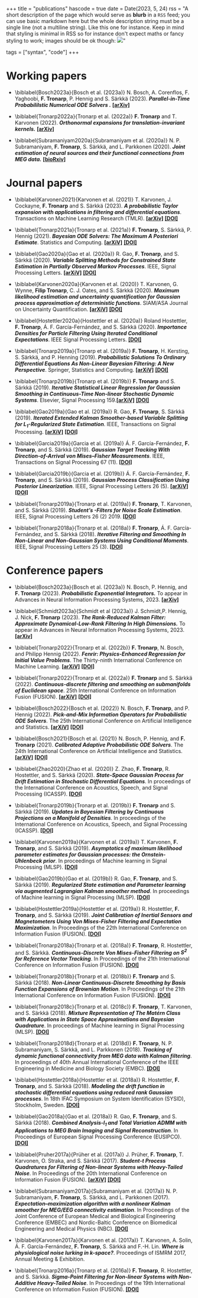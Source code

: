 +++
title = "publications"
hascode = true
date = Date(2023, 5, 24)
rss = "A short description of the page which would serve as **blurb** in a `RSS` feed; you can use basic markdown here but the whole description string must be a single line (not a multiline string). Like this one for instance. Keep in mind that styling is minimal in RSS so for instance don't expect maths or fancy styling to work; images should be ok though: ![](https://upload.wikimedia.org/wikipedia/en/3/32/Rick_and_Morty_opening_credits.jpeg)"

tags = ["syntax", "code"]
+++


# Working papers 

* \biblabel{Bosch2023a}{Bosch et al. (2023a)} N. Bosch, A. Corenflos, F. Yaghoobi, **F. Tronarp**, P. Hennig and S. Särkkä (2023). **_Parallel-in-Time Probabililstic Numerical ODE Solvers ._** **[[arXiv]](https://arxiv.org/abs/2310.01145)**

* \biblabel{Tronarp2022a}{Tronarp et al. (2022a)} **F. Tronarp** and T. Karvonen (2022). **_Orthonormal expansions for translation-invariant kernels._** **[[arXiv]](https://arxiv.org/abs/2206.08648)**

* \biblabel{Subramaniyam2020a}{Subramaniyam et al. (2020a)}  N. P. Subramaniyam, **F. Tronarp**, S. Särkkä, and L. Parkkonen (2020). **_Joint estimation of neural sources and their functional connections from MEG data._** **[[bioRxiv]](https://www.biorxiv.org/content/10.1101/2020.10.04.325563v1)**

# Journal papers 

* \biblabel{Karvonen2021}{Karvonen et al. (2021)} T. Karvonen, J. Cockayne, **F. Tronarp** and S. Särkkä (2023). **_A probabilistic Taylor expansion with applications in filtering and differential equations_**. Transactions on Machine Learning Research (TMLR). **[[arXiv]](https://arxiv.org/abs/2102.00877)** **[[DOI]](https://openreview.net/pdf?id=2TneniEIDB)**

*  \biblabel{Tronarp2021a}{Tronarp et al. (2021a)} **F. Tronarp**, S. Särkkä, P. Hennig (2021). **_Bayesian ODE Solvers: The Maximum A Posteriori Estimate_**. Statistics and Computing. **[[arXiV]](https://arxiv.org/abs/2004.00623)** **[[DOI]](https://doi.org/10.1007/s11222-021-09993-7)**

* \biblabel{Gao2020a}{Gao et al. (2020a)} R. Gao, **F. Tronarp**, and S. Särkkä (2020). **_Variable Splitting Methods for Constrained State Estimation in Partially Observed Markov Processes_**. IEEE, Signal Processing Letters. **[[arXiV]](https://arxiv.org/abs/2005.08275)** **[[DOI]](https://doi.org/10.1109/LSP.2020.3010159)**

* \biblabel{Karvonen2020a}{Karvonen et al. (2020)} T. Karvonen, G. Wynne, **Filip Tronarp**, C. J. Oates, and S. Särkkä (2020). **_Maximum likelihood estimation and uncertainty quantification for Gaussian process approximation of deterministic functions_**. SIAM/ASA Journal on Uncertainty Quantification. **[[arXiV]](https://arxiv.org/abs/2001.10965)** **[[DOI]](https://doi.org/10.1137/20M1315968)**

* \biblabel{Hostettler2020a}{Hostettler et al. (2020a)} Roland Hostettler, **F. Tronarp**, Á. F. García-Fernández, and S. Särkkä (2020). **_Importance Densities for Particle Filtering Using Iterated Conditional Expectations_**. IEEE Signal Processing Letters. **[[DOI]](https://doi.org/10.1109/LSP.2020.2964531)**

* \biblabel{Tronarp2019a}{Tronarp et al. (2019a)} **F. Tronarp**, H. Kersting, S. Särkkä, and P. Henning (2019). **_Probabilistic Solutions To Ordinary Differential Equations As Non-Linear Bayesian Filtering: A New Perspective_**. Springer, Statistics and Computing. **[[arXiV]](https://arxiv.org/abs/1810.03440)** **[[DOI]](https://doi.org/10.1007/s11222-019-09900-1)**

* \biblabel{Tronarp2019b}{Tronarp et al. (2019b)} **F. Tronarp** and S. Särkkä (2019). **_Iterative Statistical Linear Regression for Gaussian Smoothing in Continuous-Time Non-linear Stochastic Dynamic Systems_**. Elsevier, Signal Processing 159.**[[arXiV]](https://arxiv.org/abs/1805.11258)** **[[DOI]](https://doi.org/10.1016/j.sigpro.2019.01.013)**

* \biblabel{Gao2019a}{Gao et al. (2019a)}  R. Gao, **F. Tronarp**, S. Särkkä (2019). **_Iterated Extended Kalman Smoother-based Variable Splitting for $L_1$-Regularized State Estimation_**. IEEE, Transactions on Signal Processing. **[[arXiV]](https://arxiv.org/abs/1903.08605)** **[[DOI]](https://doi.org/10.1109/TSP.2019.2935868)**

* \biblabel{Garcia2019a}{Garcia et al. (2019a)} Á. F. García-Fernández, **F. Tronarp**, and S. Särkkä (2019). **_Gaussian Target Tracking With Direction-of-Arrival von Mises–Fisher Measurements_**. IEEE, Transactions on Signal Processing 67 (11). **[[DOI]](https://doi.org/10.1109/TSP.2019.2911258)**

* \biblabel{Garcia2019b}{Garcia et al. (2019b)} Á. F. García-Fernández, **F. Tronarp**, and S. Särkkä (2019). **_Gaussian Process Classification Using Posterior Linearization_**. IEEE, Signal Processing Letters 26 (5). **[[arXiV]](https://arxiv.org/abs/1809.04967)** **[[DOI]](https://doi.org/10.1109/LSP.2019.2906929)**

*  \biblabel{Tronarp2019a}{Tronarp et al. (2019a)} **F. Tronarp**, T. Karvonen, and S. Särkkä (2019). **_Student’s -Filters for Noise Scale Estimation_**. IEEE, Signal Processing Letters 26 (2) 2019. **[[DOI]](https://doi.org/10.1109/LSP.2018.2889440)**

*  \biblabel{Tronarp2018a}{Tronarp et al. (2018a)} **F. Tronarp**, Á. F. García-Fernández, and S. Särkkä (2018). **_Iterative Filtering and Smoothing In Non-Linear and Non-Gaussian Systems Using Conditional Moments_**. IEEE, Signal Processing Letters 25 (3). **[[DOI]](https://doi.org/10.1109/LSP.2018.2794767)**





# Conference papers 

* \biblabel{Bosch2023a}{Bosch et al. (2023a)} N. Bosch, P. Hennig, and **F. Tronarp** (2023). **_Probabilistic Exponential Integrators._** To appear in Advances in Neural Information Processing Systems, 2023. **[[arXiv]](https://arxiv.org/abs/2305.14978)**

* \biblabel{Schmidt2023a}{Schmidt et al (2023a)} J. Schmidt,P. Hennig, J. Nick, **F. Tronarp** (2023). **_The Rank-Reduced Kalman Filter: Approximate Dynamical-Low-Rank Filtering In High Dimensions._** To appear in Advances in Neural Information Processing Systems, 2023. **[[arXiv]](https://arxiv.org/abs/2306.07774)**

* \biblabel{Tronarp2022}{Tronarp et al. (2022b)}  **F. Tronarp**, N. Bosch, and Philipp Hennig (2022). **_Fenrir: Physics-Enhanced Regression for Initial Value Problems_**. The Thirty-ninth International Conference on Machine Learning. **[[arXiV]](https://arxiv.org/abs/2202.01287)** **[[DOI]](https://proceedings.mlr.press/v162/tronarp22a)** 

* \biblabel{Tronarp2022}{Tronarp et al. (2022a)}  **F. Tronarp** and S. Särkkä (2022). **_Continuous-discrete filtering and smoothing on submanifolds of Euclidean space_**. 25th International Conference on Information Fusion (FUSION). **[[arXiV]](https://arxiv.org/abs/2004.09335)** **[[DOI]](https://ieeexplore.ieee.org/abstract/document/9841226)** 

* \biblabel{Bosch2022}{Bosch et al. (2022)} N. Bosch, **F. Tronarp**, and P. Hennig (2022). **_Pick-and-Mix Information Operators for Probabilistic ODE Solvers_**. The 25th International Conference on Artificial Intelligence and Statistics. **[[arXiV]](https://arxiv.org/abs/2110.10770)** **[[DOI]](https://proceedings.mlr.press/v151/bosch22a)** 

* \biblabel{Bosch2021}{Bosch et al. (2021)} N. Bosch, P. Hennig, and **F. Tronarp** (2021). **_Calibrated Adaptive Probabilistic ODE Solvers_**. The 24th International Conference on Artificial Intelligence and Statistics. **[[arXiV]](https://arxiv.org/abs/2012.08202)** **[[DOI]](http://proceedings.mlr.press/v130/bosch21a)** 

* \biblabel{Zhao2020}{Zhao et al. (2020)} Z. Zhao, **F. Tronarp**, R. Hostettler, and S. Särkkä (2020). **_State-Space Gaussian Process for Drift Estimation in Stochastic Differential Equations_**. In proceedings of the International Conference on Acoustics, Speech, and Signal Processing (ICASSP). **[[DOI]](https://ieeexplore.ieee.org/abstract/document/9054472)** 

* \biblabel{Tronarp2019b}{Tronarp et al. (2019b)} **F. Tronarp** and S. Särkkä (2019). **_Updates in Bayesian Filtering by Continuous Projections on a Manifold of Densities_**. In proceedings of the International Conference on Acoustics, Speech, and Signal Processing (ICASSP). **[[DOI]](https://doi.org/10.1109/ICASSP.2019.8682279)** 

* \biblabel{Karvonen2019a}{Karvonen et al. (2019a)} T. Karvonen, **F. Tronarp**, and S. Särkkä (2019). **_Asymptotics of maximum likelihood parameter estimates for Gaussian processes: the Ornstein-Uhlenbeck prior_**. In proceedings of Machine learning in Signal Processing (MLSP). **[[DOI]](https://doi.org/10.1109/MLSP.2019.8918767)** 

* \biblabel{Gao2019b}{Gao et al. (2019b)}  R. Gao, **F. Tronarp**, and S. Särkkä (2019). **_Regularized State estimation and Parameter learning via augmented Lagrangian Kalman smoother method_**. In proceedings of Machine learning in Signal Processing (MLSP). **[[DOI]](https://doi.org/10.1109/MLSP.2019.8918821)** 

* \biblabel{Hostettler2019a}{Hostettler et al. (2019a)} R. Hostettler, **F. Tronarp**, and S. Särkkä (2019). **_Joint Calibration of Inertial Sensors and Magnetometers Using Von Mises-Fisher Filtering and Expectation Maximization_**. In Proceedings of the 22th International Conference on Information Fusion (FUSION). **[[DOI]](https://doi.org/10.23919/FUSION43075.2019.9011257)** 

* \biblabel{Tronarp2018a}{Tronarp et al. (2018a)} **F. Tronarp**, R. Hostettler, and S. Särkkä. **_Continuous-Discrete Von Mises-Fisher Filtering on $S^2$ for Reference Vector Tracking_**. In Proceedings of the 21th International Conference on Information Fusion (FUSION). **[[DOI]](https://doi.org/10.23919/ICIF.2018.8455299)** 

* \biblabel{Tronarp2018b}{Tronarp et al. (2018b)} **F. Tronarp** and S. Särkkä (2018). **_Non-Linear Continuous-Discrete Smoothing by Basis Function Expansions of Brownian Motion_**. In Proceedings of the 21th International Conference on Information Fusion (FUSION). **[[DOI]](https://doi.org/10.23919/ICIF.2018.8455493)** 

* \biblabel{Tronarp2018c}{Tronarp et al. (2018c)} **F. Tronarp**, T. Karvonen, and S. Särkkä (2018). **_Mixture Representation of The Matérn Class with Applications in State Space Approximations and Bayesian Quadrature_**. In proceedings of Machine learning in Signal Processing (MLSP). **[[DOI]](https://doi.org/10.1109/MLSP.2018.8516992)** 

* \biblabel{Tronarp2018d}{Tronarp et al. (2018d)} **F. Tronarp**, N. P. Subramaniyam, S. Särkkä, and L. Parkkonen (2018). **_Tracking of dynamic functional connectivity from MEG data with Kalman filtering_**. In proceedings of 40th Annual International Conference of the IEEE Engineering in Medicine and Biology Society (EMBC). **[[DOI]](https://doi.org/10.1109/EMBC.2018.8512456)** 

* \biblabel{Hostettler2018a}{Hostettler et al. (2018a)} R. Hostettler, **F. Tronarp**, and S. Särkkä (2018). **_Modeling the drift function in stochastic differential equations using reduced rank Gaussian processes_**. In 18th IFAC Symposium on System Identification (SYSID), Stockholm, Sweden. **[[DOI]](https://doi.org/10.1016/j.ifacol.2018.09.137)** 

* \biblabel{Gao2018a}{Gao et al. (2018a)}  R. Gao, **F. Tronarp**, and S. Särkkä (2018). **_Combined Analysis-$l_1$ and Total Variation ADMM with Applications to MEG Brain Imaging and Signal Reconstruction_**. In Proceedings of European Signal Processing Conference (EUSIPCO). **[[DOI]](https://doi.org/10.23919/EUSIPCO.2018.8553122)** 

* \biblabel{Pruher2017a}{Prüher et al. (2017a)} J. Prüher, **F. Tronarp**, T. Karvonen, O. Straka, and S. Särkkä (2017). **_Student-t Process Quadratures for Filtering of Non-linear Systems with Heavy-Tailed Noise_**. In Proceedings of the 20th International Conference on Information Fusion (FUSION). **[[arXiV]](https://arxiv.org/abs/1703.05189)** **[[DOI]](https://doi.org/10.23919/ICIF.2017.8009742)** 

* \biblabel{Subramaniyam2017a}{Subramaniyam et al. (2017a)} N. P. Subramaniyam, **F. Tronarp**, S. Särkkä, and L. Parkkonen (2017). **_Expectation–maximization algorithm with a nonlinear Kalman smoother for MEG/EEG connectivity estimation_**. In Proceedings of the Joint Conference of European Medical and Biological Engineering Conference (EMBEC) and Nordic-Baltic Conference on Biomedical Engineering and Medical Physics (NBC). **[[DOI]](https://doi.org/10.1007/978-981-10-5122-7_191)** 

* \biblabel{Karvonen2017a}{Karvonen et al. (2017a)} T. Karvonen, A. Solin, Á. F. García-Fernández, **F. Tronarp**, S. Särkkä and F.-H. Lin. **_Where is physiological noise lurking in $k$-space?_**. Proceedings of ISMRM 2017, Annual Meeting & Exhibition.

*  \biblabel{Tronarp2016a}{Tronarp et al. (2016a)} **F. Tronarp**, R. Hostettler, and S. Särkkä. **_Sigma-Point Filtering for Non-linear Systems with Non-Additive Heavy-Tailed Noise_**. In Proceedings of the 19th International Conference on Information Fusion (FUSION). **[[DOI]](https://ieeexplore.ieee.org/abstract/document/7528109)** 
